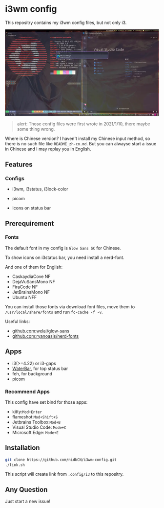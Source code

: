 # i3wm config

This repositry contains my i3wm config files, but not only i3.

![overview](./overview.webp)

> alert: Those config files were first wrote in 2021/1/10, there maybe some thing wrong.

Where is Chinese version? I haven't install my Chinese input method, so there is no such file like `README_zh-cn.md`. But you can alwayse start a issue in Chinese and I may replay you in English.

## Features

### Configs

* i3wm, i3status, i3lock-color
* picom

* Icons on status bar

## Prerequirement

### Fonts

The default font in my config is `Glow Sans SC` for Chinese.

To show icons on i3status bar, you need install a nerd-font.

And one of them for English:

* CaskaydiaCove NF
* DejaVuSansMono NF
* FiraCode NF
* JetBrainsMono NF
* Ubuntu NFF

You can install those fonts via download font files, move them to `/usr/local/share/fonts` and run `fc-cache -f -v`.

Useful links:

* [github.com:welai/glow-sans](https://github.com/welai/glow-sans)
* [github.com:ryanoasis/nerd-fonts](https://github.com/ryanoasis/nerd-fonts)

## Apps

* i3(>=4.22) or i3-gaps
* [WaterBar](https://github.com/nidbCN/waterbar), for top status bar
* feh, for background
* picom

### Recommend Apps

This config have set bind for those apps:

* kitty:`Mod+Enter`
* flameshot:`Mod+Shift+S`
* Jetbrains Toolbox:`Mod+B`
* Visual Studio Code: `Mode+C`
* Microsoft Edge: `Mode+E`

## Installation

```sh
git clone https://github.com/nidbCN/i3wm-config.git
./link.sh
```

This script will create link from `.config/i3` to this repositry.

## Any Question

Just start a new issue!
